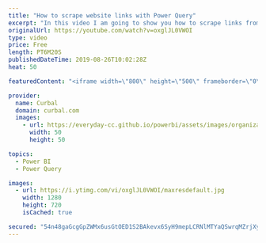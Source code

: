 ```yaml
---
title: "How to scrape website links with Power Query"
excerpt: "In this video I am going to show you how to scrape links from websites with a simple line of code. #curbal #powerquery #powerbi  The trick is from Chris blog here:https://blog.crossjoin.co.uk/2018/08/30/power-bi-extract-urls-web-page/ Here you can download all the pbix files: https://curbal.com/donwload-center"
originalUrl: https://youtube.com/watch?v=oxglJL0VWOI
type: video
price: Free
length: PT6M20S
publishedDateTime: 2019-08-26T10:02:28Z
heat: 50

featuredContent: "<iframe width=\"800\" height=\"500\" frameborder=\"0\" src=\"https://www.youtube.com/embed/oxglJL0VWOI\" allow=\"accelerometer; autoplay; encrypted-media; gyroscope; picture-in-picture\" allowfullscreen></iframe>"

provider:
  name: Curbal
  domain: curbal.com
  images:
    - url: https://everyday-cc.github.io/powerbi/assets/images/organizations/curbal.com-50x50.jpg
      width: 50
      height: 50

topics:
  - Power BI
  - Power Query

images:
  - url: https://i.ytimg.com/vi/oxglJL0VWOI/maxresdefault.jpg
    width: 1280
    height: 720
    isCached: true

secured: "54n48gaGcgGpZWMx6usGtOED1S2BAkevx6SyH9mepLCRNlMTYaQSwrqMZrjXyYLp9XCIkcChP0V4qewh1Kb0ksUb5Yqr/TFGDc2Pi7KfPd3RWdfR28dhuIhbDrZLeKOhWjQuz9jFCqhurg09b+v0W0kCM/mCmTkECEF5VbQww2kQpFEA0WVJSToqrJJqPBlu48PSSOwQFlHOIw/iVBgToRG2KS5sZ7diP0TAFhkcVEIYImlrHC3tyJzynty0Fd0+Yb/qNLZgkhw7Y7BRclVB3lboq/txa2lP9Ykft2JUKruL6dEyA4nJEYzkGtjj+l21FcxO/a8sakPfQBgwXnmz3J72IixcYqUn41vW0t1QfS2cR7+eL7sC9n/jYu2ZTvSMglXHPiRudXI4Z6n8yNWUdnOgqlUhb3JB7XWf9Nefdlg=;qCcvp2hAodz1ejVWXihB/Q=="
---
```


